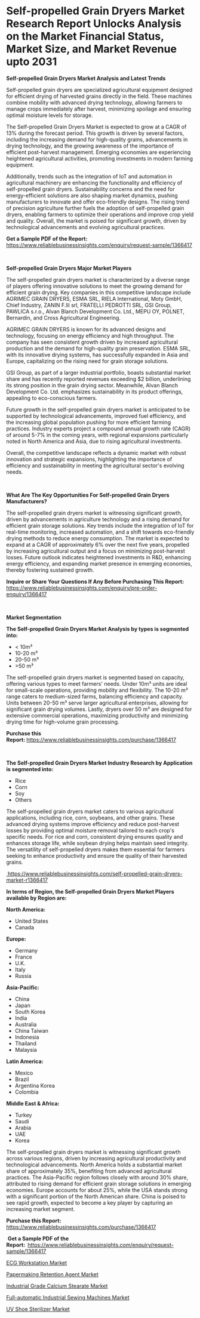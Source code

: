 <p><h1>Self-propelled Grain Dryers Market Research Report Unlocks Analysis on the Market Financial Status, Market Size, and Market Revenue upto 2031</h1></p><p><strong>Self-propelled Grain Dryers Market Analysis and Latest Trends</strong></p>
<p><p>Self-propelled grain dryers are specialized agricultural equipment designed for efficient drying of harvested grains directly in the field. These machines combine mobility with advanced drying technology, allowing farmers to manage crops immediately after harvest, minimizing spoilage and ensuring optimal moisture levels for storage.</p><p>The Self-propelled Grain Dryers Market is expected to grow at a CAGR of 13% during the forecast period. This growth is driven by several factors, including the increasing demand for high-quality grains, advancements in drying technology, and the growing awareness of the importance of efficient post-harvest management. Emerging economies are experiencing heightened agricultural activities, promoting investments in modern farming equipment.</p><p>Additionally, trends such as the integration of IoT and automation in agricultural machinery are enhancing the functionality and efficiency of self-propelled grain dryers. Sustainability concerns and the need for energy-efficient solutions are also shaping market dynamics, pushing manufacturers to innovate and offer eco-friendly designs. The rising trend of precision agriculture further fuels the adoption of self-propelled grain dryers, enabling farmers to optimize their operations and improve crop yield and quality. Overall, the market is poised for significant growth, driven by technological advancements and evolving agricultural practices.</p></p>
<p><strong>Get a Sample PDF of the Report:&nbsp;</strong> <a href="https://www.reliablebusinessinsights.com/enquiry/request-sample/1366417">https://www.reliablebusinessinsights.com/enquiry/request-sample/1366417</a></p>
<p>&nbsp;</p>
<p><strong>Self-propelled Grain Dryers Major Market Players</strong></p>
<p><p>The self-propelled grain dryers market is characterized by a diverse range of players offering innovative solutions to meet the growing demand for efficient grain drying. Key companies in this competitive landscape include AGRIMEC GRAIN DRYERS, ESMA SRL, RIELA International, Moty GmbH, Chief Industry, ZANIN F.lli srl, FRATELLI PEDROTTI SRL, GSI Group, PAWLICA s.r.o., Alvan Blanch Development Co. Ltd., MEPU OY, POLNET, Bernardin, and Cross Agricultural Engineering.</p><p>AGRIMEC GRAIN DRYERS is known for its advanced designs and technology, focusing on energy efficiency and high throughput. The company has seen consistent growth driven by increased agricultural production and the demand for high-quality grain preservation. ESMA SRL, with its innovative drying systems, has successfully expanded in Asia and Europe, capitalizing on the rising need for grain storage solutions.</p><p>GSI Group, as part of a larger industrial portfolio, boasts substantial market share and has recently reported revenues exceeding $2 billion, underlining its strong position in the grain drying sector. Meanwhile, Alvan Blanch Development Co. Ltd. emphasizes sustainability in its product offerings, appealing to eco-conscious farmers.</p><p>Future growth in the self-propelled grain dryers market is anticipated to be supported by technological advancements, improved fuel efficiency, and the increasing global population pushing for more efficient farming practices. Industry experts project a compound annual growth rate (CAGR) of around 5-7% in the coming years, with regional expansions particularly noted in North America and Asia, due to rising agricultural investments.</p><p>Overall, the competitive landscape reflects a dynamic market with robust innovation and strategic expansions, highlighting the importance of efficiency and sustainability in meeting the agricultural sector's evolving needs.</p></p>
<p>&nbsp;</p>
<p><strong>What Are The Key Opportunities For Self-propelled Grain Dryers Manufacturers?</strong></p>
<p><p>The self-propelled grain dryers market is witnessing significant growth, driven by advancements in agriculture technology and a rising demand for efficient grain storage solutions. Key trends include the integration of IoT for real-time monitoring, increased automation, and a shift towards eco-friendly drying methods to reduce energy consumption. The market is expected to expand at a CAGR of approximately 6% over the next five years, propelled by increasing agricultural output and a focus on minimizing post-harvest losses. Future outlook indicates heightened investments in R&D, enhancing energy efficiency, and expanding market presence in emerging economies, thereby fostering sustained growth.</p></p>
<p><strong>Inquire or Share Your Questions If Any Before Purchasing This Report:</strong> <a href="https://www.reliablebusinessinsights.com/enquiry/pre-order-enquiry/1366417">https://www.reliablebusinessinsights.com/enquiry/pre-order-enquiry/1366417</a></p>
<p>&nbsp;</p>
<p><strong>Market Segmentation</strong></p>
<p><strong>The Self-propelled Grain Dryers Market Analysis by types is segmented into:</strong></p>
<p><ul><li>< 10m³</li><li>10-20 m³</li><li>20-50 m³</li><li>>50 m³</li></ul></p>
<p><p>The self-propelled grain dryers market is segmented based on capacity, offering various types to meet farmers' needs. Under 10m³ units are ideal for small-scale operations, providing mobility and flexibility. The 10-20 m³ range caters to medium-sized farms, balancing efficiency and capacity. Units between 20-50 m³ serve larger agricultural enterprises, allowing for significant grain drying volumes. Lastly, dryers over 50 m³ are designed for extensive commercial operations, maximizing productivity and minimizing drying time for high-volume grain processing.</p></p>
<p><strong>Purchase this Report:&nbsp;</strong><a href="https://www.reliablebusinessinsights.com/purchase/1366417">https://www.reliablebusinessinsights.com/purchase/1366417</a></p>
<p>&nbsp;</p>
<p><strong>The Self-propelled Grain Dryers Market Industry Research by Application is segmented into:</strong></p>
<p><ul><li>Rice</li><li>Corn</li><li>Soy</li><li>Others</li></ul></p>
<p><p>The self-propelled grain dryers market caters to various agricultural applications, including rice, corn, soybeans, and other grains. These advanced drying systems improve efficiency and reduce post-harvest losses by providing optimal moisture removal tailored to each crop's specific needs. For rice and corn, consistent drying ensures quality and enhances storage life, while soybean drying helps maintain seed integrity. The versatility of self-propelled dryers makes them essential for farmers seeking to enhance productivity and ensure the quality of their harvested grains.</p></p>
<p><a href="https://www.reliablebusinessinsights.com/self-propelled-grain-dryers-market-r1366417">&nbsp;https://www.reliablebusinessinsights.com/self-propelled-grain-dryers-market-r1366417</a></p>
<p><strong>In terms of Region, the Self-propelled Grain Dryers Market Players available by Region are:</strong></p>
<p>
    <p> <strong> North America: </strong>
        <ul>
            <li>United States</li>
            <li>Canada</li>
        </ul>
        </p> 
    <p> <strong> Europe: </strong>
        <ul>
            <li>Germany</li>
            <li>France</li>
            <li>U.K.</li>
            <li>Italy</li>
            <li>Russia</li>
        </ul>
        </p> 
    <p> <strong> Asia-Pacific: </strong>
        <ul>
            <li>China</li>
            <li>Japan</li>
            <li>South Korea</li>
            <li>India</li>
            <li>Australia</li>
            <li>China Taiwan</li>
            <li>Indonesia</li>
            <li>Thailand</li>
            <li>Malaysia</li>
        </ul>
        </p> 
    <p> <strong> Latin America: </strong>
        <ul>
            <li>Mexico</li>
            <li>Brazil</li>
            <li>Argentina Korea</li>
            <li>Colombia</li>
        </ul>
        </p> 
    <p> <strong> Middle East & Africa: </strong>
        <ul>
            <li>Turkey</li>
            <li>Saudi</li>
            <li>Arabia</li>
            <li>UAE</li>
            <li>Korea</li>
        </ul>
    </p>
    </p>
<p><p>The self-propelled grain dryers market is witnessing significant growth across various regions, driven by increasing agricultural productivity and technological advancements. North America holds a substantial market share of approximately 35%, benefiting from advanced agricultural practices. The Asia-Pacific region follows closely with around 30% share, attributed to rising demand for efficient grain storage solutions in emerging economies. Europe accounts for about 25%, while the USA stands strong with a significant portion of the North American share. China is poised to see rapid growth, expected to become a key player by capturing an increasing market segment.</p></p>
<p><strong>Purchase this Report: </strong><a href="https://www.reliablebusinessinsights.com/purchase/1366417">https://www.reliablebusinessinsights.com/purchase/1366417</a></p>
<p>&nbsp;<strong>Get a Sample PDF of the Report:&nbsp;&nbsp;</strong><a href="https://www.reliablebusinessinsights.com/enquiry/request-sample/1366417">https://www.reliablebusinessinsights.com/enquiry/request-sample/1366417</a></p>
<p><strong></strong></p>
<p><p><a href="https://www.linkedin.com/pulse/global-market-pulse-trends-growth-analysis-ecg-workstation-if5df?trackingId=DpUv%2BTkZQomc5vAaZXc7AQ%3D%3D">ECG Workstation Market</a></p><p><a href="https://issuu.com/reportprime-2/docs/papermaking-retention-agent-market-_c7b44700ae543d">Papermaking Retention Agent Market</a></p><p><a href="https://issuu.com/reportprime-2/docs/industrial-grade-calcium-stearate-m_66d348f6c3934b">Industrial Grade Calcium Stearate Market</a></p><p><a href="https://github.com/AshikRahman665/Market-Research-Report-List-1/blob/main/full-automatic-industrial-sewing-machines-market.md">Full-automatic Industrial Sewing Machines Market</a></p><p><a href="https://www.linkedin.com/pulse/uv-shoe-sterilizer-market-investigation-industry-evolution-musff?trackingId=yWBKdJhSQ9er0gw8b2cFjw%3D%3D">UV Shoe Sterilizer Market</a></p></p>